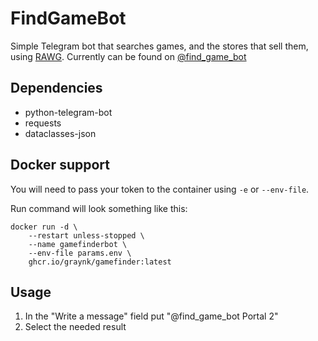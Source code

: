 # FindGameBot
Simple Telegram bot that searches games, and the stores that sell them, using [RAWG](https://rawg.io). 
Currently can be found on [@find_game_bot](https://t.me/find_game_bot)

## Dependencies
* python-telegram-bot
* requests
* dataclasses-json

## Docker support
You will need to pass your token to the container using `-e` or `--env-file`.

Run command will look something like this:

```
docker run -d \
    --restart unless-stopped \
    --name gamefinderbot \
    --env-file params.env \
    ghcr.io/graynk/gamefinder:latest
```

## Usage
1. In the "Write a message" field put "@find_game_bot Portal 2"
1. Select the needed result
